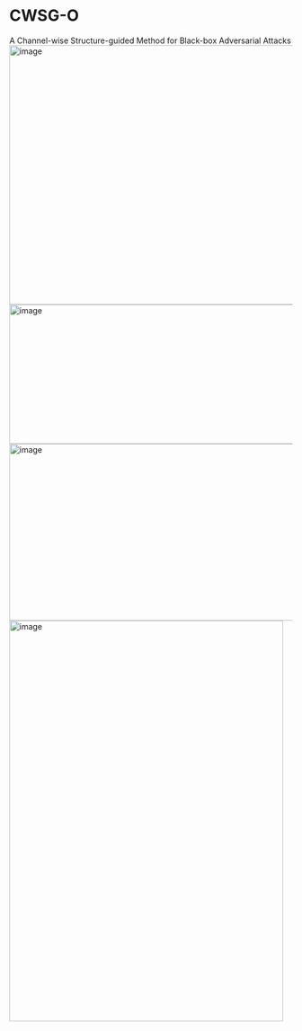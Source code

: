 # CWSG-O
A Channel-wise Structure-guided Method for Black-box Adversarial Attacks
<img width="1358" height="462" alt="image" src="https://github.com/user-attachments/assets/b1c228a8-173b-4aaf-9a70-ca1a8a14e9af" />
<img width="570" height="248" alt="image" src="https://github.com/user-attachments/assets/9a57871a-67fd-4860-beef-3da3ed64c4de" />
<img width="666" height="315" alt="image" src="https://github.com/user-attachments/assets/911da332-d3d1-4fdb-b11f-c07de5c11a9c" />
<img width="487" height="714" alt="image" src="https://github.com/user-attachments/assets/4e11ccb2-99dd-42df-9216-537ff2815bf4" />
